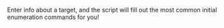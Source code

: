   Enter info about a target, and the script will fill out the most common initial enumeration commands for you! 
